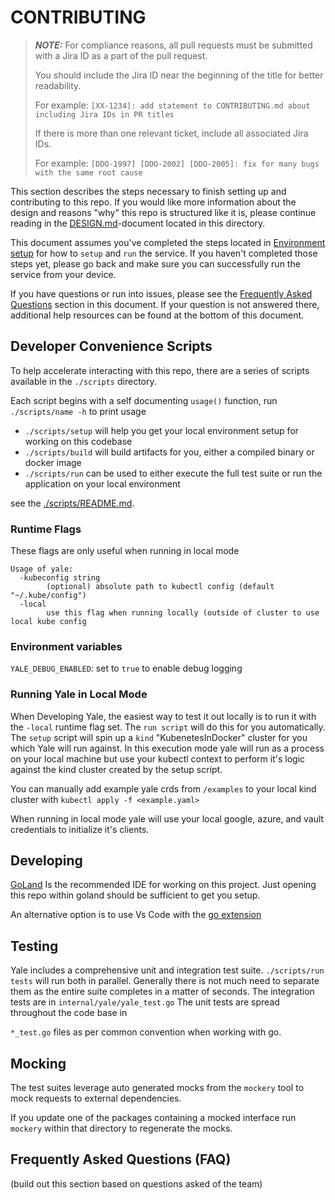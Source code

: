 # CONTRIBUTING

> **_NOTE:_**
> For compliance reasons, all pull requests must be submitted with a Jira ID as a part of the pull
> request.
>
> You should include the Jira ID near the beginning of the title for better readability.
>
> For example:
> `[XX-1234]: add statement to CONTRIBUTING.md about including Jira IDs in PR titles`
>
> If there is more than one relevant ticket, include all associated Jira IDs.
>
> For example:
> `[DDO-1997] [DDO-2002] [DDO-2005]: fix for many bugs with the same root cause`
>

This section describes the steps necessary to finish setting up and contributing to this repo. If
you would like more information about the design and reasons "why" this repo is structured like it
is, please continue reading in the [DESIGN.md](./DESIGN.md)-document located in this directory.

This document assumes you've completed the steps located
in [Environment setup](./README.md#environment-setup) for how to `setup` and `run` the service.
If you haven't completed those steps yet, please go back and make sure you can successfully run the
service from your device.

If you have questions or run into issues, please see
the [Frequently Asked Questions](#frequently-asked-questions-faq) section in this document. If your
question is not answered there, additional help resources can be found at the bottom of this
document.

## Developer Convenience Scripts

To help accelerate interacting with this repo,
there are a series of scripts available in the `./scripts` directory.

Each script begins with a self documenting `usage()` function, run `./scripts/name -h` to print usage

- `./scripts/setup` will help you get your local environment setup for working on this codebase
- `./scripts/build` will build artifacts for you, either a compiled binary or docker image
- `./scripts/run` can be used to either execute the full test suite or run the application on your local environment

see the [./scripts/README.md](./scripts/README.md).

### Runtime Flags

These flags are only useful when running in local mode
```
Usage of yale:
  -kubeconfig string
    	(optional) absolute path to kubectl config (default "~/.kube/config")
  -local
    	use this flag when running locally (outside of cluster to use local kube config
```

### Environment variables

`YALE_DEBUG_ENABLED`: set to `true` to enable debug logging

### Running Yale in Local Mode

When Developing Yale, the easiest way to test it out locally is to run it with the `-local` runtime flag set.
The `run script` will do this for you automatically. The `setup` script will spin up a `kind` "KubenetesInDocker" cluster
for you which Yale will run against. In this execution mode yale will run as a process on your local machine but use your kubectl context
to perform it's logic against the kind cluster created by the setup script.

You can manually add example yale crds from `/examples` to your local kind cluster with `kubectl apply -f <example.yaml>`

When running in local mode yale will use your local google, azure, and vault credentials to initialize it's clients.

## Developing

[GoLand](https://www.jetbrains.com/go/) Is the recommended IDE for working on this project.
Just opening this repo within goland should be sufficient to get you setup.

An alternative option is to use Vs Code with the [go extension](https://code.visualstudio.com/docs/languages/go)

## Testing

Yale includes a comprehensive unit and integration test suite. `./scripts/run tests` will run both in parallel.
Generally there is not much need to separate them as the entire suite completes in a matter of seconds.
The integration tests are in `internal/yale/yale_test.go` The unit tests are spread throughout the code base in

`*_test.go` files as per common convention when working with go.

## Mocking
The test suites leverage auto generated mocks from the `mockery` tool to mock requests to external dependencies.

If you update one of the packages containing a mocked interface run `mockery` within that directory to regenerate the mocks.

## Frequently Asked Questions (FAQ)

(build out this section based on questions asked of the team)
